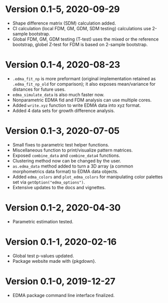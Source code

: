 # Version 0.1-5, 2020-09-29

* Shape difference matrix (SDM) calculation added.
* CI calculation (local FDM, GM, GDM, SDM testing) calculations use
  2-sample bootstrap.
* Global FDM, GM, GDM testing (T-test) uses the mixed or the reference
  bootstrap, globel Z-test for FDM is based on 2-sample bootstrap.

# Version 0.1-4, 2020-08-23

* `.edma_fit_np` is more preformant (original implementation
  retained as `.edma_fit_np_old` for comparison);
  it also exposes mean/variance for distances for future uses.
* `edma_simulate_data` is also much faster now.
* Nonparametric EDMA fid and FDM analysis can use multiple cores.
* Added `write.xyz` function to write EDMA data into xyz format.
* Added 4 data sets for growth difference analysis.

# Version 0.1-3, 2020-07-05

* Small fixes to parametric test helper functions.
* Miscellaneous function to print/visualize pattern matrices.
* Exposed `combine_data` and `combine_data4` functions.
* Clustering method now can be changed by the user.
* `as.edma_data` method added to turn a 3D array (a common
  morphometrics data format) to EDMA data objects.
* Added `edma_colors` and `plot_edma_colors` for
  manipulating color palettes set via `getOption("edma_options")`.
* Extensive updates to the docs and vignettes.

# Version 0.1-2, 2020-04-30

* Parametric estimation tested.

# Version 0.1-1, 2020-02-16

* Global test p-values updated.
* Package website made with {pkgdown}.

# Version 0.1-0, 2019-12-27

* EDMA package command line interface finalized.
